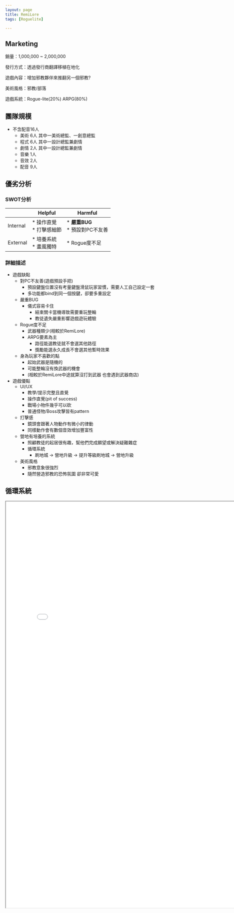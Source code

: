 ```yaml
---
layout: page
title: RemiLore
tags: [Roguelite]

---
```



## Marketing

銷量：1,000,000 ~ 2,000,000

發行方式：透過發行商翻譯移植在地化

遊戲內容：增加邪教夥伴來推翻另一個邪教?

美術風格：邪教/部落

遊戲系統：Rogue-lite(20%) ARPG(80%)  

## 團隊規模
* 不含配音16人
  * 美術 6人 其中一美術總監、一創意總監  
  * 程式 6人 其中一設計總監兼劇情  
  * 劇情 2人 其中一設計總監兼劇情  
  * 音樂 1人  
  * 音效 2人  
  * 配音 9人  

## 優劣分析
### SWOT分析

||Helpful|Harmful|
|-|-|-|
|Internal|* 操作直覺<br> * 打擊感細節|* **嚴重BUG** <br>* 預設對PC不友善|
|External|* 培養系統<br> * 畫風獨特 |* Rogue度不足|

### 詳細描述
* 遊戲缺點
  * 對PC不友善(遊戲預設手把)
    * 預設鍵盤位置沒有考量鍵盤滑鼠玩家習慣，需要人工自己設定一套
    * 多功能都bind到同一個按鍵，卻要多重設定
  * 嚴重BUG
    * 儀式容易卡住
      * 結束關卡當機導致需要重玩整輪
      * 教徒遺失嚴重影響遊戲遊玩體驗
  * Rogue度不足
    * 武器種類少(相較於RemiLore)
    * ARPG要素為主
      * 路徑能選教徒就不會選其他路徑
      * 獎勵能選永久成長不會選其他暫時效果
  * 身為玩家不喜歡的點
    * 起始武器是隨機的
    * 可能整輪沒有換武器的機會
    * (相較於RemiLore中途就算沒打到武器 也會遇到武器商店)
* 遊戲優點
  * UI/UX
    * 教學/提示完整且直覺
    * 操作直覺(pit of success)
    * 戰場小物件幾乎可以砍
    * 普通怪物/Boss攻擊皆有pattern
  * 打擊感
    * 鏡頭會跟著人物動作有微小的律動
    * 同樣動作會有數個音效增加豐富性
  * 營地有培養的系統
    * 照顧教徒的起居很有趣，幫他們完成願望或解決疑難雜症
    * 循環系統
      * 刷地城 -> 營地升級 -> 提升等級刷地城 -> 營地升級
  * 美術風格
    * 邪教意象很強烈
    * 隨然營造邪教的恐怖氛圍 卻非常可愛



## 循環系統

<iframe class="my-iframe" width="800" height="1300" src="mechanism.html"></iframe> 

